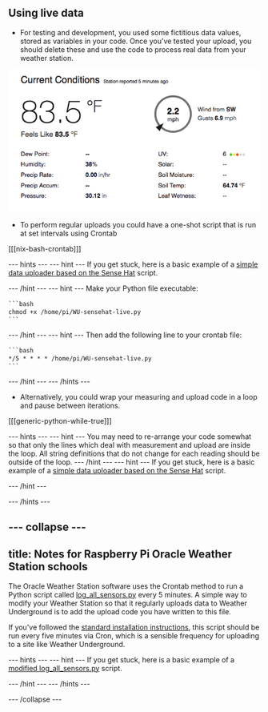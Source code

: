 ## Using live data

- For testing and development, you used some fictitious data values, stored as variables in your code. Once you've tested your upload, you should delete these and use the code to process real data from your weather station.

![](images/image3.png)

- To perform regular uploads you could have a one-shot script that is run at set intervals using Crontab

[[[nix-bash-crontab]]]

--- hints ---
--- hint ---
If you get stuck, here is a basic example of a [simple data uploader based on the Sense Hat](https://github.com/raspberrypilearning/uploading-weather-data-to-weather-underground-v2/blob/master/en/resources/WU-sensehat-live.py) script.

--- /hint ---
--- hint ---
Make your Python file executable:

    ```bash
    chmod +x /home/pi/WU-sensehat-live.py
    ```
--- /hint ---
--- hint ---
Then add the following line to your crontab file:

    ```bash
    */5 * * * * /home/pi/WU-sensehat-live.py
    ```
--- /hint ---
--- /hints ---

- Alternatively, you could wrap your measuring and upload code in a loop and pause between iterations.

[[[generic-python-while-true]]]

--- hints ---
--- hint ---
You may need to re-arrange your code somewhat so that only the lines which deal with measurement and upload are inside the loop. All  string definitions that do not change for each reading should be outside of the loop.
--- /hint ---
--- hint ---
If you get stuck, here is a basic example of a [simple data uploader based on the Sense Hat](https://github.com/raspberrypilearning/uploading-weather-data-to-weather-underground-v2/blob/master/en/resources/WU-sensehat-live-loop.py) script.

--- /hint ---

--- /hints ---

--- collapse ---
---
title: Notes for Raspberry Pi Oracle Weather Station schools
---

The Oracle Weather Station software uses the Crontab method to run a Python script called [log_all_sensors.py](https://github.com/raspberrypi/weather-station/blob/master/log_all_sensors.py) every 5 minutes. A simple way to modify your Weather Station so that it regularly uploads data to Weather Underground is to add the upload code you have written to this file.

If you've followed the [standard installation instructions](https://www.raspberrypi.org/learning/weather-station-guide/), this script should be run every five minutes via Cron, which is a sensible frequency for uploading to a site like Weather Underground.

--- hints ---
--- hint ---
If you get stuck, here is a basic example of a [modified log_all_sensors.py](https://github.com/raspberrypilearning/uploading-weather-data-to-weather-underground-v2/blob/master/en/resources/log_all_sensorsWU.py) script.

--- /hint ---
--- /hints ---

--- /collapse ---

